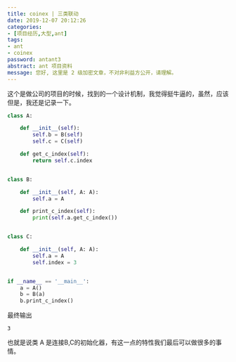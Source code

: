 ```yaml
---
title: coinex | 三类联动
date: 2019-12-07 20:12:26
categories:
- [项目经历,大型,ant]
tags:
- ant
- coinex
password: antant3
abstract: ant 项目资料
message: 您好, 这里是 2 级加密文章，不对非利益方公开，请理解。
---
```

这个是做公司的项目的时候，找到的一个设计机制，我觉得挺牛逼的，虽然，应该但是，我还是记录一下。

<!-- more -->

```python
class A:

    def __init__(self):
        self.b = B(self)
        self.c = C(self)

    def get_c_index(self):
        return self.c.index


class B:

    def __init__(self, A: A):
        self.a = A

    def print_c_index(self):
        print(self.a.get_c_index())


class C:

    def __init__(self, A: A):
        self.a = A
        self.index = 3


if __name__ == '__main__':
    a = A()
    b = B(a)
    b.print_c_index()
```

最终输出

	3

也就是说类 A 是连接B,C的初始化器，有这一点的特性我们最后可以做很多的事情。

